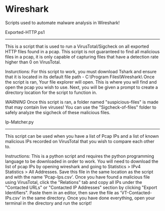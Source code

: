 # Wireshark
Scripts used to automate malware analysis in Wireshark!


Exported-HTTP.ps1
*****************
This is a script that is used to run a VirusTotal/Sigcheck on all exported HTTP files found in a pcap.
This script is not guaranteed to find all malicious files in a pcap, it is only capable of capturing files that have a detection rate higher than 0 on VirusTotal.

Insturctions:
For this script to work, you must download Tshark and ensure that it is located in its default file path - C:\Program Files\Wireshark\ 
Once the script is ran, Your file explorer will open. This is where you will find and open the pcap you wish to use. Next, you will be given a prompt to create a directory location for the script to function in.

*WARNING*
Once this script is ran, a folder named "suspicious-files" is made that may contain live viruses! You can use the "Sigcheck-of-files" folder to safely analyze the sigcheck of these malicious files.




Ip-Matcher.py
*************
This script can be used when you have a list of Pcap IPs and a list of known malicious IPs recorded on VirusTotal that you wish to compare each other to.

Instructions:
This is a python script and requires the python programming language to be downloaded in order to work.
You will need to download the list of pcap IPs by opening wireshark and going to Statistics > IPv4 Statistics > All Addresses. Save this file in the same location as the script and with the name 'Pcap-Ips.csv'.
Once you have found a malicious file using VirusTotal, click the "Relations" tab and copy all IPs under the "Contacted URLs" or "Contacted IP Addresses" section by clicking "Export Identifiers". Paste them in an editor, then save the file as 'VT-Contacted-IPs.csv' in the same directory.
Once you have done everything, open your terminal in the directory and run the script!
